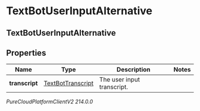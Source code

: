 # TextBotUserInputAlternative

## TextBotUserInputAlternative

## Properties

|Name | Type | Description | Notes|
|------------ | ------------- | ------------- | -------------|
| **transcript** | [TextBotTranscript](TextBotTranscript) | The user input transcript. | |



_PureCloudPlatformClientV2 214.0.0_

